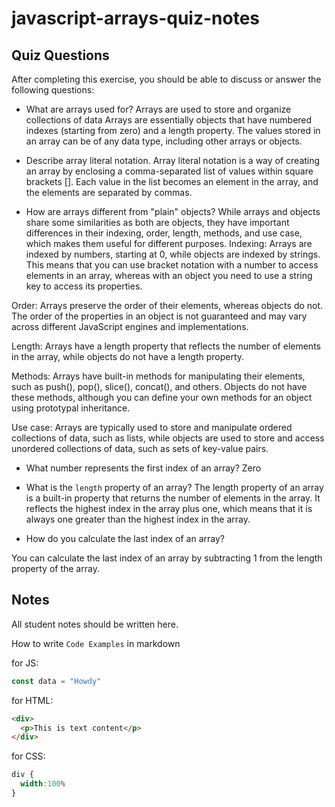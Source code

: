 # javascript-arrays-quiz-notes

## Quiz Questions

After completing this exercise, you should be able to discuss or answer the following questions:

- What are arrays used for?
Arrays are used to store and organize collections of data
Arrays are essentially objects that have numbered indexes (starting from zero) and a length property. The values stored in an array can be of any data type, including other arrays or objects.
- Describe array literal notation.
Array literal notation is a way of creating an array  by enclosing a comma-separated list of values within square brackets []. Each value in the list becomes an element in the array, and the elements are separated by commas.

- How are arrays different from "plain" objects?
While arrays and objects share some similarities as both are objects, they have important differences in their indexing, order, length, methods, and use case, which makes them useful for different purposes.
Indexing: Arrays are indexed by numbers, starting at 0, while objects are indexed by strings. This means that you can use bracket notation with a number to access elements in an array, whereas with an object you need to use a string key to access its properties.

Order: Arrays preserve the order of their elements, whereas objects do not. The order of the properties in an object is not guaranteed and may vary across different JavaScript engines and implementations.

Length: Arrays have a length property that reflects the number of elements in the array, while objects do not have a length property.

Methods: Arrays have built-in methods for manipulating their elements, such as push(), pop(), slice(), concat(), and others. Objects do not have these methods, although you can define your own methods for an object using prototypal inheritance.

Use case: Arrays are typically used to store and manipulate ordered collections of data, such as lists, while objects are used to store and access unordered collections of data, such as sets of key-value pairs.
- What number represents the first index of an array?
Zero

- What is the `length` property of an array?
 The length property of an array  is a built-in property that returns the number of elements in the array. It reflects the highest index in the array plus one, which means that it is always one greater than the highest index in the array.


- How do you calculate the last index of an array?

You can calculate the last index of an array by subtracting 1 from the length property of the array.


## Notes

All student notes should be written here.


How to write `Code Examples` in markdown

for JS:
```javascript
const data = "Howdy"
```

for HTML:
```html
<div>
  <p>This is text content</p>
</div>
```

for CSS:
```css
div {
  width:100%
}
```
